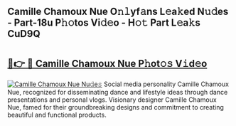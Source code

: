 ## Camille Chamoux Nue O𝚗𝚕yf𝚊ns L𝚎a𝚔ed N𝚞𝚍es - Part-18u P𝚑𝚘tos Vi𝚍𝚎o - H𝚘𝚝 Part L𝚎a𝚔s CuD9Q

# <h2><a href="http://kfe75q.oniu.top/?m=Camille+Chamoux+Nue">🔗👉 🔴 Camille Chamoux Nue P𝚑ot𝚘𝚜 V𝚒d𝚎o</a></h2>

[![Camille Chamoux Nue Nu𝚍e𝚜](https://i.imgur.com/0qMVB7G.gif)](http://kfe75q.oniu.top/?m=Camille+Chamoux+Nue)
Social media personality Camille Chamoux Nue, recognized for disseminating dance and lifestyle ideas through dance presentations and personal vlogs. Visionary designer Camille Chamoux Nue, famed for their groundbreaking designs and commitment to creating beautiful and functional products.  
